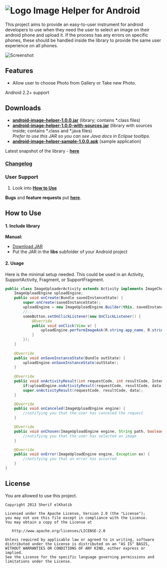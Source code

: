# ![Logo](https://github.com/sherifelkhatib/Android-Image-Helper/raw/master/sample/res/drawable-mdpi/ic_launcher.png) Image Helper for Android

This project aims to provide an easy-to-user instrument for android developers to use when they need the user to select an image on their android phone and upload it.
If the process has any errors on specific phones, these should be handled inside the library to provide the same user experience on all phones.

![Screenshot](https://github.com/sherifelkhatib/Android-Image-Helper/raw/master/screenshot1.png)

## Features
 * Allow user to choose Photo from Gallery or Take new Photo.
 
Android 2.2+ support

## Downloads
 * **[android-image-helper-1.0.0.jar](https://github.com/sherifelkhatib/Android-Image-Helper/raw/master/downloads/android-image-helper-1.0.0.jar)** (library; contains *.class files)
 * **[android-image-helper-1.0.0-with-sources.jar](https://github.com/sherifelkhatib/Android-Image-Helper/raw/master/downloads/android-image-helper-1.0.0-withsources.jar)** (library with sources inside; contains *.class and *.java files)<br />_Prefer to use this JAR so you can see Java docs in Eclipse tooltips._
 * **[android-image-helper-sample-1.0.0.apk](https://github.com/sherifelkhatib/Android-Image-Helper/raw/master/downloads/android-image-helper-sample-1.0.0.apk)** (sample application)

Latest snapshot of the library - **[here](https://github.com/sherifelkhatib/Android-Image-Helper/tree/master/sample/libs)**

### [Changelog](https://github.com/sherifelkhatib/Android-Image-Helper/blob/master/CHANGELOG.md)

### User Support
 1. Look into **[How to Use](https://github.com/sherifelkhatib/Android-Image-Helper#how-to-use)**

**Bugs** and **feature requests** put **[here](https://github.com/sherifelkhatib/Android-Image-Helper/issues/new)**.<br />

## How to Use

#### 1. Include library

**Manual:**
 * [Download JAR](https://github.com/sherifelkhatib/Android-Image-Helper/raw/master/downloads/android-image-helper-1.0.0-withsources.jar)
 * Put the JAR in the **libs** subfolder of your Android project

#### 2. Usage
Here is the minimal setup needed. This could be used in an Activity, SupportActivity, Fragment, or SupportFragment.
``` java
public class ImageUploaderActivity extends Activity implements ImageChooseCallback {
	ImageUploadEngine uploadEngine;
	public void onCreate(Bundle savedInstanceState) {
		super.onCreate(savedInstanceState);
		uploadEngine = new ImageUploadEngine.Builder(this, savedInstanceState).build();
		//...
		someButton.setOnClickListener(new OnClickListener() {
			@Override
			public void onClick(View v) {
				uploadEngine.performImageAsk(R.string.app_name, R.string.newphoto, R.string.oldphoto, R.string.choose, R.drawable.ic_launcher);
			}
		});
	}
	
	@Override
	public void onSaveInstanceState(Bundle outState) {
		uploadEngine.onSaveInstanceState(outState);
	}
	
	@Override
	public void onActivityResult(int requestCode, int resultCode, Intent data) {
		if(uploadEngine.onActivityResult(requestCode, resultCode, data)) return;
		super.onActivityResult(requestCode, resultCode, data);
	}

	@Override
	public void onCanceled(ImageUploadEngine engine) {
		//notifying you that the user has canceled the request
	}

	@Override
	public void onChosen(ImageUploadEngine engine, String path, boolean newPicture) {
		//notifying you that the user has selected an image
	}

	@Override
	public void onError(ImageUploadEngine engine, Exception ex) {
		//notifying you that an error has occurred
	}
}
```

## License

You are allowed to use this project.

    Copyright 2013 Sherif elKhatib

    Licensed under the Apache License, Version 2.0 (the "License");
    you may not use this file except in compliance with the License.
    You may obtain a copy of the License at

       http://www.apache.org/licenses/LICENSE-2.0

    Unless required by applicable law or agreed to in writing, software
    distributed under the License is distributed on an "AS IS" BASIS,
    WITHOUT WARRANTIES OR CONDITIONS OF ANY KIND, either express or implied.
    See the License for the specific language governing permissions and
    limitations under the License.